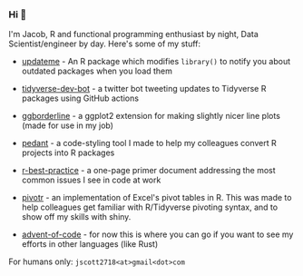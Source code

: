### Hi 👋 

I'm Jacob, R and functional programming enthusiast by night, Data Scientist/engineer by day. Here's some of my stuff:

- [updateme](https://github.com/wurli/updateme) - An R package which modifies `library()` to notify you about outdated packages when you load them

- [tidyverse-dev-bot](https://github.com/wurli/tidyverse-dev-bot) - a twitter bot tweeting updates to Tidyverse R packages using GitHub actions

- [ggborderline](https://github.com/wurli/ggborderline) - a ggplot2 extension for making slightly nicer line plots (made for use in my job)

- [pedant](https://github.com/wurli/pedant) - a code-styling tool I made to help my colleagues convert R projects into R packages

- [r-best-practice](https://github.com/wurli/r-best-practice) - a one-page primer document addressing the most common issues I see in code at work

- [pivotr](https://github.com/wurli/pivotr) - an implementation of Excel's pivot tables in R. This was made to help colleagues get familiar with R/Tidyverse pivoting syntax, and to show off my skills with shiny.

- [advent-of-code](https://github.com/wurli/advent-of-code) - for now this is where you can go if you want to see my efforts in other languages (like Rust)

For humans only: `jscott2718<at>gmail<dot>com`
